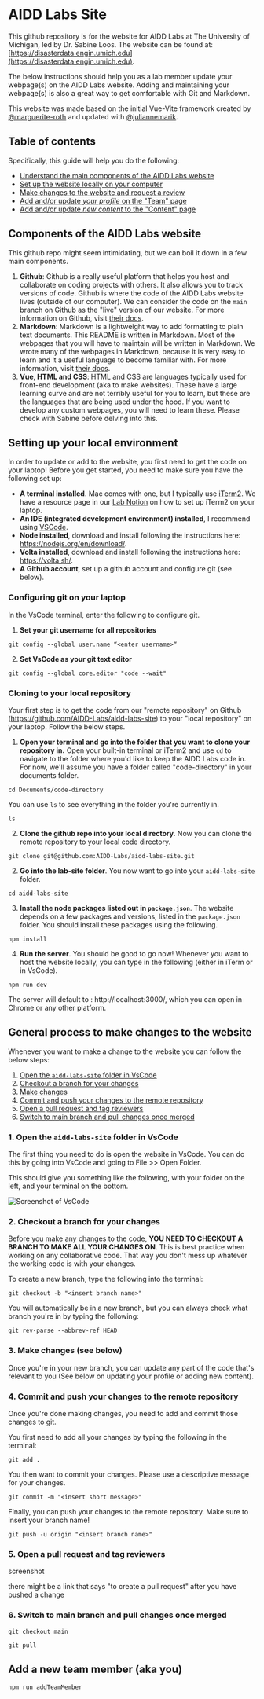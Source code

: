 # AIDD Labs Site
This github repository is for the website for AIDD Labs at The University of Michigan, led by Dr. Sabine Loos. The website can be found at: 
[https://disasterdata.engin.umich.edu](https://disasterdata.engin.umich.edu).

The below instructions should help you as a lab member update your webpage(s) on the AIDD Labs website. Adding and maintaining your webpage(s) is also a great way to get comfortable with Git and Markdown.

This website was made based on the initial Vue-Vite framework created by [@marguerite-roth](https://github.com/margueriteroth) and updated with [@juliannemarik](https://github.com/juliannemarik).

## Table of contents
Specifically, this guide will help you do the following:
- [Understand the main components of the AIDD Labs website](#components-of-the-AIDD-Labs-website)
- [Set up the website locally on your computer](#setting-up-your-local-environment)
- [Make changes to the website and request a review](#general-process-to-make-changes-to-the-website)
- [Add and/or update *your profile* on the "Team" page](#insert)
- [Add and/or update *new content* to the "Content" page](#insert)
<!-- - [Add and/or update a *new project* to the "Projects" page](#insert) -->

## Components of the AIDD Labs website
This github repo might seem intimidating, but we can boil it down in a few main components.

1. **Github**: Github is a really useful platform that helps you host and collaborate on coding projects with others. It also allows you to track versions of code. Github is where the code of the AIDD Labs website lives (outside of our computer). We can consider the code on the `main` branch on Github as the "live" version of our website. For more information on Github, visit [their docs](https://docs.github.com/en/get-started/quickstart/hello-world).
2. **Markdown**: Markdown is a lightweight way to add formatting to plain text documents. This README is written in Markdown. Most of the webpages that you will have to maintain will be written in Markdown. We wrote many of the webpages in Markdown, because it is very easy to learn and it a useful  language to become familiar with. For more information, visit [their docs](https://www.markdownguide.org/getting-started/).
3. **Vue, HTML and CSS**: HTML and CSS are languages typically used for front-end development (aka to make websites). These have a large learning curve and are not terribly useful for you to learn, but these are the languages that are being used under the hood. If you want to develop any custom webpages, you will need to learn these. Please check with Sabine before delving into this.

## Setting up your local environment
In order to update or add to the website, you first need to get the code on your laptop! Before you get started, you need to make sure you have the following set up:
* **A terminal installed**. Mac comes with one, but I typically use [iTerm2](https://iterm2.com/). We have a resource page in our [Lab Notion](https://www.notion.so/aidd-labs/Setting-up-your-terminal-for-macs-16fc5c4406fe4b328b407f9a2802fe77?pvs=4) on how to set up iTerm2 on your laptop.
* **An IDE (integrated development environment) installed**, I recommend using [VSCode](https://code.visualstudio.com/).
* **Node installed**, download and install following the instructions here: https://nodejs.org/en/download/.
* **Volta installed**, download and install following the instructions here: https://volta.sh/.  
* **A Github account**,  set up a github account and configure git (see below).

### Configuring git on your laptop
In the VsCode terminal, enter the following to configure git.

1. **Set your git username for all repositories** 
```
git config --global user.name “<enter username>“
```

2. **Set VsCode as your git text editor** 
```
git config --global core.editor "code --wait"
```
### Cloning to your local repository
Your first step is to get the code from our "remote repository" on Github (https://github.com/AIDD-Labs/aidd-labs-site) to your "local repository" on your laptop. Follow the below steps.

1. **Open your terminal and go into the folder that you want to clone your repository in.** Open your built-in terminal or iTerm2 and  use `cd` to navigate to the folder where you'd like to keep the AIDD Labs code in. For now, we'll assume you have a folder called "code-directory" in your documents folder. 

```
cd Documents/code-directory
```

You can use `ls` to see everything in the folder you're currently in.

```
ls
```

2. **Clone the github repo into your local directory**. Now you can clone the remote repository to your local code directory. 

```
git clone git@github.com:AIDD-Labs/aidd-labs-site.git
```

2. **Go into the lab-site folder**. You now want to go into your `aidd-labs-site` folder.
```
cd aidd-labs-site
```

3. **Install the node packages listed out in `package.json`**. The website depends on a few packages and versions, listed in the `package.json` folder. You should install these packages using the following.
```
npm install
```

4. **Run the server**. You should be good to go now! Whenever you want to host the website locally, you can type in the following (either in iTerm or in VsCode).
```
npm run dev
```
The server will default to : http://localhost:3000/, which you can open in Chrome or any other platform.

## General process to make changes to the website
Whenever you want to make a change to the website you can follow the below steps:
1. [Open the `aidd-labs-site` folder in VsCode](#1-open-the-aidd-labs-site-folder-in-vscode)
2. [Checkout a branch for your changes](#2-checkout-a-branch-for-your-changes)
3. [Make changes](#3-make-changes-see-below)
4. [Commit and push your changes to the remote repository](#4-commit-and-push-your-changes-to-the-remote-repository)
5. [Open a pull request and tag reviewers](#5-open-a-pull-request-and-tag-reviewers)
6. [Switch to main branch and pull changes once merged](#6-switch-to-main-branch-and-pull-changes-once-merged)

### 1. Open the `aidd-labs-site` folder in VsCode
The first thing you need to do is open the website in VsCode. You can do this by going into VsCode and going to File >> Open Folder.

This should give you something like the following, with your folder on the left, and your terminal on the bottom.

![Screenshot of VsCode](image.png)
### 2. Checkout a branch for your changes
Before you make any changes to the code, **YOU NEED TO CHECKOUT A BRANCH TO MAKE ALL YOUR CHANGES ON**. 
This is best practice when working on any collaborative code. That way you don't mess up whatever the working code is with your changes.

To create a new branch, type the following into the terminal:
```
git checkout -b "<insert branch name>"
```

You will automatically be in a new branch, but you can always check what branch you're in by typing the following:
```
git rev-parse --abbrev-ref HEAD
```
### 3. Make changes (see below)
Once you're in your new branch, you can update any part of the code that's relevant to you (See below on updating your profile or adding new content).
### 4. Commit and push your changes to the remote repository
Once you're done making changes, you need to add and commit those changes to git. 

You first need to add all your changes by typing the following in the terminal:
```
git add .
```
You then want to commit your changes. Please use a descriptive message for your changes.

```
git commit -m "<insert short message>"
```

Finally, you can push your changes to the remote repository. Make sure to insert your branch name!
```
git push -u origin "<insert branch name>"
```
### 5. Open a pull request and tag reviewers
screenshot

there might be a link that says "to create a pull request" after you have pushed a change
### 6. Switch to main branch and pull changes once merged
```
git checkout main
```

```
git pull
```

## Add a new team member (aka you)
```
npm run addTeamMember